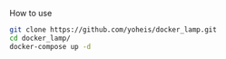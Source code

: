How to use

```bash
git clone https://github.com/yoheis/docker_lamp.git
cd docker_lamp/
docker-compose up -d
```
